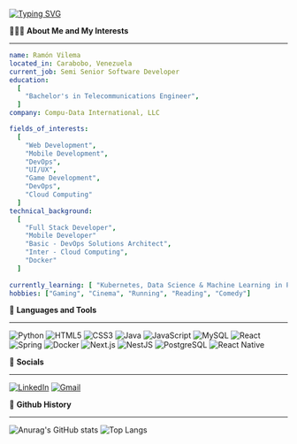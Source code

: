 
[![Typing SVG](https://readme-typing-svg.demolab.com?font=Fira+Code&pause=300&color=3D5EF7&width=435&lines=Hello+there+%F0%9F%91%8B;I%E2%80%99m+currently+working+as+;Front-end+developer)](https://git.io/typing-svg)

👨🏻‍💻 **About Me and My Interests**

---

```yaml
name: Ramón Vilema
located_in: Carabobo, Venezuela
current_job: Semi Senior Software Developer
education:
  [
    "Bachelor's in Telecommunications Engineer",
  ]
company: Compu-Data International, LLC

fields_of_interests:
  [
    "Web Development",
    "Mobile Development",
    "DevOps",
    "UI/UX",
    "Game Development",
    "DevOps",
    "Cloud Computing"
  ]
technical_background:
  [
    "Full Stack Developer",
    "Mobile Developer"
    "Basic - DevOps Solutions Architect",
    "Inter - Cloud Computing",
    "Docker"
  ]
  
currently_learning: [ "Kubernetes, Data Science & Machine Learning in Python"]
hobbies: ["Gaming", "Cinema", "Running", "Reading", "Comedy"]
```

🚀 **Languages and Tools**

---

![Python](https://img.shields.io/badge/Python-3776AB?style=for-the-badge&logo=python&logoColor=white)
![HTML5](https://img.shields.io/badge/HTML5-E34F26?style=for-the-badge&logo=html5&logoColor=white)
![CSS3](https://img.shields.io/badge/CSS3-1572B6?style=for-the-badge&logo=css3&logoColor=white)
![Java](https://img.shields.io/badge/Java-ED8B00?style=for-the-badge&logo=java&logoColor=white)
![JavaScript](https://img.shields.io/badge/JavaScript-F7DF1E?style=for-the-badge&logo=javascript&logoColor=black)
![MySQL](https://img.shields.io/badge/MySQL-005C84?style=for-the-badge&logo=mysql&logoColor=white)
![React](https://img.shields.io/badge/React-20232A?style=for-the-badge&logo=react&logoColor=61DAFB)
![Spring](https://img.shields.io/badge/Spring-6DB33F?style=for-the-badge&logo=spring&logoColor=white)
![Docker](https://img.shields.io/badge/Docker-2496ED?style=for-the-badge&logo=docker&logoColor=white)
![Next.js](https://img.shields.io/badge/Next.js-000000?style=for-the-badge&logo=nextdotjs&logoColor=white)
![NestJS](https://img.shields.io/badge/NestJS-E0234E?style=for-the-badge&logo=nestjs&logoColor=white)
![PostgreSQL](https://img.shields.io/badge/PostgreSQL-4169E1?style=for-the-badge&logo=postgresql&logoColor=white)
![React Native](https://img.shields.io/badge/React_Native-20232A?style=for-the-badge&logo=react&logoColor=61DAFB)

🔗 **Socials**

---
[![LinkedIn](https://img.shields.io/badge/LinkedIn-000000?style=for-the-badge&logo=linkedin&logoColor=white)](https://www.linkedin.com/in/ramon-vielma/)
[![Gmail](https://img.shields.io/badge/Gmail-000000?style=for-the-badge&logo=gmail&logoColor=white)](mailto:rvielma94@gmail.com)


📜 **Github History**

---
![Anurag's GitHub stats](https://github-readme-stats.vercel.app/api?username=revl94&show_icons=true&theme=tokyonight)
![Top Langs](https://github-readme-stats.vercel.app/api/top-langs/?username=revl94&layout=compact)





